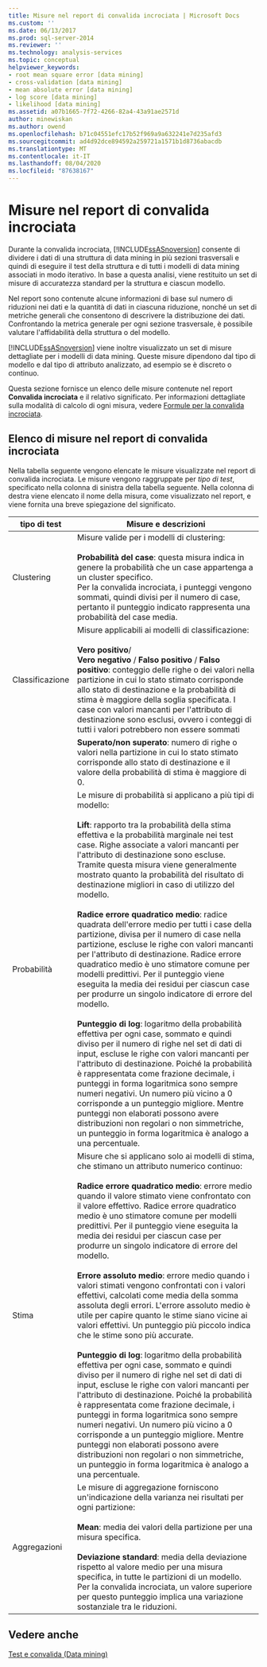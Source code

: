 ```yaml
---
title: Misure nel report di convalida incrociata | Microsoft Docs
ms.custom: ''
ms.date: 06/13/2017
ms.prod: sql-server-2014
ms.reviewer: ''
ms.technology: analysis-services
ms.topic: conceptual
helpviewer_keywords:
- root mean square error [data mining]
- cross-validation [data mining]
- mean absolute error [data mining]
- log score [data mining]
- likelihood [data mining]
ms.assetid: a07b1665-7f72-4266-82a4-43a91ae2571d
author: minewiskan
ms.author: owend
ms.openlocfilehash: b71c04551efc17b52f969a9a632241e7d235afd3
ms.sourcegitcommit: ad4d92dce894592a259721a1571b1d8736abacdb
ms.translationtype: MT
ms.contentlocale: it-IT
ms.lasthandoff: 08/04/2020
ms.locfileid: "87638167"
---
```

# <a name="measures-in-the-cross-validation-report"></a>Misure nel report di convalida incrociata
  Durante la convalida incrociata, [!INCLUDE[ssASnoversion](../../includes/ssasnoversion-md.md)] consente di dividere i dati di una struttura di data mining in più sezioni trasversali e quindi di eseguire il test della struttura e di tutti i modelli di data mining associati in modo iterativo. In base a questa analisi, viene restituito un set di misure di accuratezza standard per la struttura e ciascun modello.  
  
 Nel report sono contenute alcune informazioni di base sul numero di riduzioni nei dati e la quantità di dati in ciascuna riduzione, nonché un set di metriche generali che consentono di descrivere la distribuzione dei dati. Confrontando la metrica generale per ogni sezione trasversale, è possibile valutare l'affidabilità della struttura o del modello.  
  
 [!INCLUDE[ssASnoversion](../../includes/ssasnoversion-md.md)] viene inoltre visualizzato un set di misure dettagliate per i modelli di data mining. Queste misure dipendono dal tipo di modello e dal tipo di attributo analizzato, ad esempio se è discreto o continuo.  
  
 Questa sezione fornisce un elenco delle misure contenute nel report **Convalida incrociata** e il relativo significato. Per informazioni dettagliate sulla modalità di calcolo di ogni misura, vedere [Formule per la convalida incrociata](cross-validation-formulas.md).  
  
## <a name="list-of-measures-in-the-cross-validation-report"></a>Elenco di misure nel report di convalida incrociata  
 Nella tabella seguente vengono elencate le misure visualizzate nel report di convalida incrociata. Le misure vengono raggruppate per *tipo di test*, specificato nella colonna di sinistra della tabella seguente. Nella colonna di destra viene elencato il nome della misura, come visualizzato nel report, e viene fornita una breve spiegazione del significato.  
  
|tipo di test|Misure e descrizioni|  
|---------------|-------------------------------|  
|Clustering|Misure valide per i modelli di clustering:<br /><br /> **Probabilità del case**: questa misura indica in genere la probabilità che un case appartenga a un cluster specifico. <br />                      Per la convalida incrociata, i punteggi vengono sommati, quindi divisi per il numero di case, pertanto il punteggio indicato rappresenta una probabilità del case media.|  
|Classificazione|Misure applicabili ai modelli di classificazione:<br /><br /> **Vero positivo**/<br />                      **Vero negativo** /  **Falso positivo** /  **Falso positivo**: conteggio delle righe o dei valori nella partizione in cui lo stato stimato corrisponde allo stato di destinazione e la probabilità di stima è maggiore della soglia specificata. I case con valori mancanti per l'attributo di destinazione sono esclusi, ovvero i conteggi di tutti i valori potrebbero non essere sommati|  
||**Superato/non superato**: numero di righe o valori nella partizione in cui lo stato stimato corrisponde allo stato di destinazione e il valore della probabilità di stima è maggiore di 0.|  
|Probabilità|Le misure di probabilità si applicano a più tipi di modello:<br /><br /> **Lift**: rapporto tra la probabilità della stima effettiva e la probabilità marginale nei test case. Righe associate a valori mancanti per l'attributo di destinazione sono escluse. Tramite questa misura viene generalmente mostrato quanto la probabilità del risultato di destinazione migliori in caso di utilizzo del modello.<br /><br /> **Radice errore quadratico medio**: radice quadrata dell'errore medio per tutti i case della partizione, divisa per il numero di case nella partizione, escluse le righe con valori mancanti per l'attributo di destinazione. Radice errore quadratico medio è uno stimatore comune per modelli predittivi. Per il punteggio viene eseguita la media dei residui per ciascun case per produrre un singolo indicatore di errore del modello.<br /><br /> **Punteggio di log**: logaritmo della probabilità effettiva per ogni case, sommato e quindi diviso per il numero di righe nel set di dati di input, escluse le righe con valori mancanti per l'attributo di destinazione. Poiché la probabilità è rappresentata come frazione decimale, i punteggi in forma logaritmica sono sempre numeri negativi. Un numero più vicino a 0 corrisponde a un punteggio migliore. Mentre punteggi non elaborati possono avere distribuzioni non regolari o non simmetriche, un punteggio in forma logaritmica è analogo a una percentuale.|  
|Stima|Misure che si applicano solo ai modelli di stima, che stimano un attributo numerico continuo:<br /><br /> **Radice errore quadratico medio**: errore medio quando il valore stimato viene confrontato con il valore effettivo. Radice errore quadratico medio è uno stimatore comune per modelli predittivi. Per il punteggio viene eseguita la media dei residui per ciascun case per produrre un singolo indicatore di errore del modello.<br /><br /> **Errore assoluto medio**: errore medio quando i valori stimati vengono confrontati con i valori effettivi, calcolati come media della somma assoluta degli errori. L'errore assoluto medio è utile per capire quanto le stime siano vicine ai valori effettivi. Un punteggio più piccolo indica che le stime sono più accurate.<br /><br /> **Punteggio di log**: logaritmo della probabilità effettiva per ogni case, sommato e quindi diviso per il numero di righe nel set di dati di input, escluse le righe con valori mancanti per l'attributo di destinazione. Poiché la probabilità è rappresentata come frazione decimale, i punteggi in forma logaritmica sono sempre numeri negativi. Un numero più vicino a 0 corrisponde a un punteggio migliore. Mentre punteggi non elaborati possono avere distribuzioni non regolari o non simmetriche, un punteggio in forma logaritmica è analogo a una percentuale.|  
|Aggregazioni|Le misure di aggregazione forniscono un'indicazione della varianza nei risultati per ogni partizione:<br /><br /> **Mean**: media dei valori della partizione per una misura specifica.<br /><br /> **Deviazione standard**: media della deviazione rispetto al valore medio per una misura specifica, in tutte le partizioni di un modello. Per la convalida incrociata, un valore superiore per questo punteggio implica una variazione sostanziale tra le riduzioni.|  
  
## <a name="see-also"></a>Vedere anche  
 [Test e convalida &#40;Data mining&#41;](testing-and-validation-data-mining.md)  
  
  
